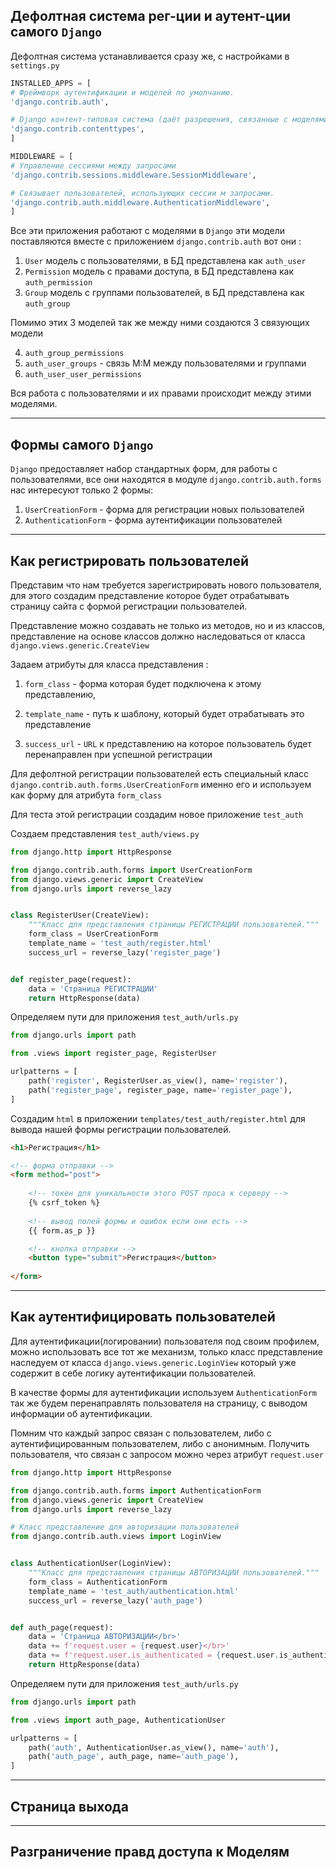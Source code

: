 Дефолтная система рег-ции и аутент-ции самого `Django`
---
Дефолтная система устанавливается сразу же, с настройками в `settings.py`

```python
INSTALLED_APPS = [
# Фреймворк аутентификации и моделей по умолчанию.
'django.contrib.auth',  

# Django контент-типовая система (даёт разрешения, связанные с моделями).
'django.contrib.contenttypes',  
]

MIDDLEWARE = [
# Управление сессиями между запросами
'django.contrib.sessions.middleware.SessionMiddleware',  

# Связывает пользователей, использующих сессии м запросами.
'django.contrib.auth.middleware.AuthenticationMiddleware',     
]
```
Все эти приложения работают с моделями в `Django` эти модели поставляются 
вместе с приложением `django.contrib.auth` вот они :


1. `User` модель с пользователями, в БД представлена как `auth_user`
2. `Permission` модель с правами доступа, в БД представлена как `auth_permission `
3. `Group` модель с группами пользователей, в БД представлена как `auth_group`

Помимо этих 3 моделей так же между ними создаются 3 связующих модели

4. `auth_group_permissions`
5. `auth_user_groups` - связь M:M между пользователями и группами
6. `auth_user_user_permissions`

Вся работа с пользователями и их правами происходит между этими моделями.


---
Формы самого `Django`
---
`Django` предоставляет набор стандартных форм, для работы с пользователями,
все они находятся в модуле `django.contrib.auth.forms` нас интересуют 
только 2 формы:

1. `UserCreationForm` - форма для регистрации новых пользователей
2. `AuthenticationForm` - форма аутентификации пользователей

---
Как регистрировать пользователей
---
Представим что нам требуется зарегистрировать нового пользователя, для 
этого создадим представление которое будет отрабатывать страницу сайта
с формой регистрации пользователей. 

Представление можно создавать не только из методов, но и из классов,
представление на основе классов должно наследоваться от класса
`django.views.generic.CreateView`

Задаем атрибуты для класса представления :

1. `form_class` - форма которая будет подключена к этому представлению,

2. `template_name` - путь к шаблону, который будет отрабатывать это представление

3. `success_url` - `URL` к представлению на которое пользователь будет 
перенаправлен при успешной регистрации

Для дефолтной регистрации пользователей есть специальный класс
`django.contrib.auth.forms.UserCreationForm` именно его и используем как 
форму для атрибута `form_class` 

Для теста этой регистрации создадим новое приложение `test_auth`

Создаем представления `test_auth/views.py`
```python
from django.http import HttpResponse

from django.contrib.auth.forms import UserCreationForm
from django.views.generic import CreateView
from django.urls import reverse_lazy


class RegisterUser(CreateView):
    """Класс для представления страницы РЕГИСТРАЦИИ пользователей."""
    form_class = UserCreationForm
    template_name = 'test_auth/register.html'
    success_url = reverse_lazy('register_page')


def register_page(request):
    data = 'Страница РЕГИСТРАЦИИ'
    return HttpResponse(data)
```

Определяем пути для приложения `test_auth/urls.py`
```python
from django.urls import path

from .views import register_page, RegisterUser

urlpatterns = [
    path('register', RegisterUser.as_view(), name='register'),
    path('register_page', register_page, name='register_page'),
]
```

Создадим `html` в приложении `templates/test_auth/register.html` для 
вывода нашей формы регистрации пользователей.
```html
<h1>Регистрация</h1>

<!-- форма отправки -->
<form method="post">
    
    <!-- токен для уникальности этого POST проса к серверу -->
    {% csrf_token %}
    
    <!-- вывод полей формы и ошибок если они есть -->
    {{ form.as_p }}

    <!-- кнопка отправки -->
    <button type="submit">Регистрация</button>
    
</form>
```

---
Как аутентифицировать пользователей
---
Для аутентификации(логировании) пользователя под своим профилем, можно 
использовать все тот же механизм, только класс представление наследуем
от класса `django.views.generic.LoginView` который уже содержит в себе
логику аутентификации пользователей. 

В качестве формы для аутентификации используем `AuthenticationForm`
так же будем перенаправлять пользователя на страницу, с выводом 
информации об аутентификации.

Помним что каждый запрос связан с пользователем, либо с аутентифицированным
пользователем, либо с анонимным. Получить пользователя, что связан с запросом 
можно через атрибут `request.user`

```python
from django.http import HttpResponse

from django.contrib.auth.forms import AuthenticationForm
from django.views.generic import CreateView
from django.urls import reverse_lazy

# Класс представление для авторизации пользователей
from django.contrib.auth.views import LoginView


class AuthenticationUser(LoginView):
    """Класс для представления страницы АВТОРИЗАЦИИ пользователей."""
    form_class = AuthenticationForm
    template_name = 'test_auth/authentication.html'
    success_url = reverse_lazy('auth_page')


def auth_page(request):
    data = 'Страница АВТОРИЗАЦИИ</br>'
    data += f'request.user = {request.user}</br>'
    data += f'request.user.is_authenticated = {request.user.is_authenticated}</br>'
    return HttpResponse(data)
```

Определяем пути для приложения `test_auth/urls.py`
```python
from django.urls import path

from .views import auth_page, AuthenticationUser

urlpatterns = [
    path('auth', AuthenticationUser.as_view(), name='auth'),
    path('auth_page', auth_page, name='auth_page'),
]
```

---
Страница выхода
---






---
Разграничение правд доступа к Моделям
---

